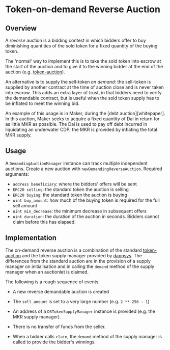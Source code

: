 # Token-on-demand Reverse Auction

## Overview

A *reverse* auction is a bidding contest in which bidders offer to
buy diminishing quantities of the sold token for a fixed quantity of
the buying token.

The 'normal' way to implement this is to take the sold token into
escrow at the start of the auction and to give it to the winning
bidder at the end of the auction (e.g. [token-auction]).

An alternative is to supply the sell-token *on demand*: the
sell-token is supplied by another contract at the time of auction
close and is never taken into escrow. This adds an extra layer of
trust, in that bidders need to verify the demandable contract, but
is useful when the sold token supply has to be inflated to meet the
winning bid.

An example of this usage is in Maker, during the [debt auction][whitepaper].
In this auction, Maker seeks to acquire a fixed quantity of Dai in
return for as little MKR as possible. The Dai is used to pay off
debt incurred in liquidating an underwater CDP; the MKR is provided
by inflating the total MKR supply.

[token-auction]: https://github.com/rainbeam/token-auction
[debt-auction]: https://makerdao.github.io/docs/

## Usage

A `DemandingAuctionManager` instance can track multiple independent
auctions. Create a new auction with `newDemandingReverseAuction`.
Required arguments:

- `address beneficiary`: where the bidders' offers will be sent
- `ERC20 selling`: the standard token the auction is selling
- `ERC20 buying`: the standard token the auction is buying
- `uint buy_amount`: how much of the buying token is required for
  the full sell amount
- `uint min_decrease`: the minimum decrease in subsequent offers
- `uint duration`: the duration of the auction in seconds. Bidders
  cannot claim before this has elapsed.

## Implementation

The on-demand reverse auction is a combination of the standard
[token-auction] and the token supply manager provided by [dappsys].
The differences from the standard auction are in the provision of a
supply manager on initialisation and in calling the `demand` method
of the supply manager when an auctionlet is claimed.

The following is a rough sequence of events:

- A new reverse demandable auction is created

- The `sell_amount` is set to a very large number (e.g. `2 ** 256 - 1`)

- An address of a `DSTokenSupplyManager` instance is provided (e.g.
  the MKR supply manager).

- There is no transfer of funds from the seller.

- When a bidder calls `claim`, the `demand` method of the supply
  manager is called to provide the bidder's winnings.


[dappsys]: https://github.com/nexusdev/dappsys
